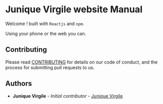 # Junique Virgile website Manual

Welcome ! built with `Reactjs` and `npm`.

Using your phone or the web you can.

## Contributing

Please read [CONTRIBUTING](../CONTRIBUTING.md) for details on our code of conduct, and the process for submitting pull requests to us.

## Authors

* **Junique Virgile** - *Initial contributor* - [Junique Virgile](https://github.com/werayn)
